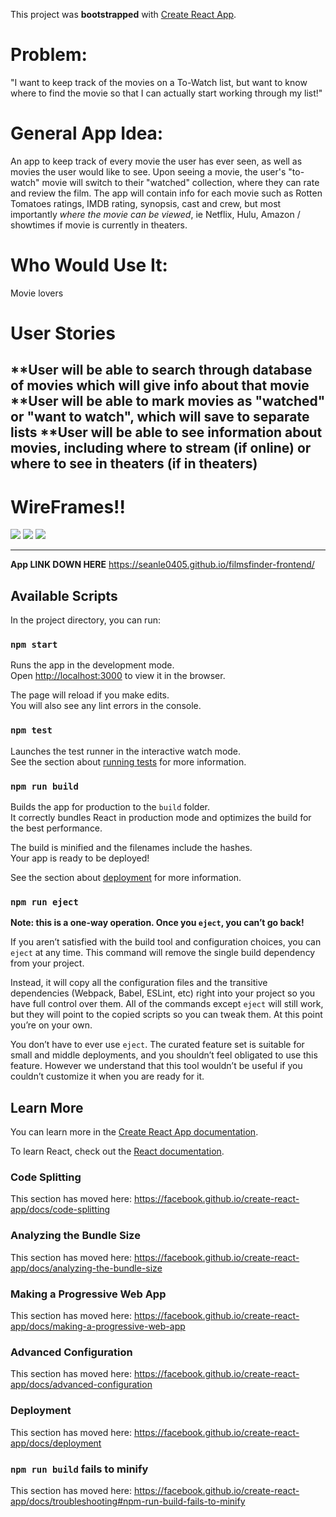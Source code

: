 This project was **bootstrapped** with [Create React App](https://github.com/facebook/create-react-app).

# Problem:
"I want to keep track of the movies on a To-Watch list, but want to know where to find the movie so that I can actually start working through my list!"

# General App Idea:
An app to keep track of every movie the user has ever seen, as well as movies the user would like to see. Upon seeing a movie, the user's "to-watch" movie will switch to their "watched" collection, where they can rate and review the film. The app will contain info for each movie such as Rotten Tomatoes ratings, IMDB rating, synopsis, cast and crew, but most importantly *where the movie can be viewed*, ie Netflix, Hulu, Amazon / showtimes if movie is currently in theaters.

# Who Would Use It:
Movie lovers

# User Stories
  **User will be able to search through database of movies which will give info about that movie
  **User will be able to mark movies as "watched" or "want to watch", which will save to separate lists
  **User will be able to see information about movies, including where to stream (if online) or where to see in theaters (if in theaters)
----------------------------------------------------------------------------------------------------
# WireFrames!!

![](wireframe.jpg)
![](wireframe1.jpg)
![](wireframe2.jpg)





--------------------------------------------------------------------------------
**App LINK DOWN HERE**
https://seanle0405.github.io/filmsfinder-frontend/

## Available Scripts

In the project directory, you can run:

### `npm start`

Runs the app in the development mode.<br>
Open [http://localhost:3000](http://localhost:3000) to view it in the browser.

The page will reload if you make edits.<br>
You will also see any lint errors in the console.

### `npm test`

Launches the test runner in the interactive watch mode.<br>
See the section about [running tests](https://facebook.github.io/create-react-app/docs/running-tests) for more information.

### `npm run build`

Builds the app for production to the `build` folder.<br>
It correctly bundles React in production mode and optimizes the build for the best performance.

The build is minified and the filenames include the hashes.<br>
Your app is ready to be deployed!

See the section about [deployment](https://facebook.github.io/create-react-app/docs/deployment) for more information.

### `npm run eject`

**Note: this is a one-way operation. Once you `eject`, you can’t go back!**

If you aren’t satisfied with the build tool and configuration choices, you can `eject` at any time. This command will remove the single build dependency from your project.

Instead, it will copy all the configuration files and the transitive dependencies (Webpack, Babel, ESLint, etc) right into your project so you have full control over them. All of the commands except `eject` will still work, but they will point to the copied scripts so you can tweak them. At this point you’re on your own.

You don’t have to ever use `eject`. The curated feature set is suitable for small and middle deployments, and you shouldn’t feel obligated to use this feature. However we understand that this tool wouldn’t be useful if you couldn’t customize it when you are ready for it.

## Learn More

You can learn more in the [Create React App documentation](https://facebook.github.io/create-react-app/docs/getting-started).

To learn React, check out the [React documentation](https://reactjs.org/).

### Code Splitting

This section has moved here: https://facebook.github.io/create-react-app/docs/code-splitting

### Analyzing the Bundle Size

This section has moved here: https://facebook.github.io/create-react-app/docs/analyzing-the-bundle-size

### Making a Progressive Web App

This section has moved here: https://facebook.github.io/create-react-app/docs/making-a-progressive-web-app

### Advanced Configuration

This section has moved here: https://facebook.github.io/create-react-app/docs/advanced-configuration

### Deployment

This section has moved here: https://facebook.github.io/create-react-app/docs/deployment

### `npm run build` fails to minify

This section has moved here: https://facebook.github.io/create-react-app/docs/troubleshooting#npm-run-build-fails-to-minify
